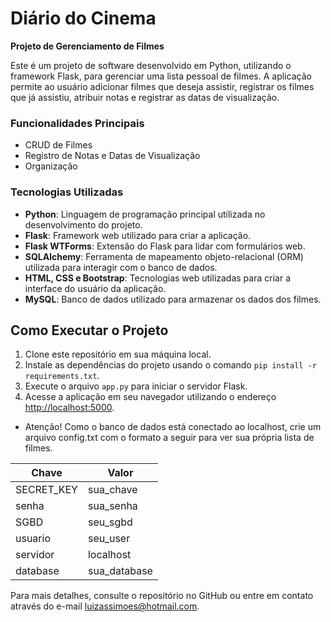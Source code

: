 # Diário do Cinema

**Projeto de Gerenciamento de Filmes**

Este é um projeto de software desenvolvido em Python, utilizando o framework Flask, para gerenciar uma lista pessoal de filmes. A aplicação permite ao usuário adicionar filmes que deseja assistir, registrar os filmes que já assistiu, atribuir notas e registrar as datas de visualização.

### Funcionalidades Principais

- CRUD de Filmes
- Registro de Notas e Datas de Visualização
- Organização

### Tecnologias Utilizadas

- **Python**: Linguagem de programação principal utilizada no desenvolvimento do projeto.
- **Flask**: Framework web utilizado para criar a aplicação.
- **Flask WTForms**: Extensão do Flask para lidar com formulários web.
- **SQLAlchemy**: Ferramenta de mapeamento objeto-relacional (ORM) utilizada para interagir com o banco de dados.
- **HTML, CSS e Bootstrap**: Tecnologias web utilizadas para criar a interface do usuário da aplicação.
- **MySQL**: Banco de dados utilizado para armazenar os dados dos filmes.

## Como Executar o Projeto

1. Clone este repositório em sua máquina local.
2. Instale as dependências do projeto usando o comando `pip install -r requirements.txt`.
3. Execute o arquivo `app.py` para iniciar o servidor Flask.
4. Acesse a aplicação em seu navegador utilizando o endereço [http://localhost:5000](http://localhost:5000).

- Atenção! Como o banco de dados está conectado ao localhost, crie um arquivo config.txt com o formato a seguir para ver sua própria lista de filmes.

| Chave       | Valor       |
|-------------|-------------|
| SECRET_KEY  | sua_chave   |
| senha       | sua_senha   |
| SGBD        | seu_sgbd    |
| usuario     | seu_user    |
| servidor    | localhost   |
| database    | sua_database|

Para mais detalhes, consulte o repositório no GitHub ou entre em contato através do e-mail [luizassimoes@hotmail.com](mailto:luizassimoes@hotmail.com).
